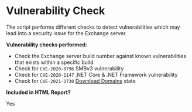 # Vulnerability Check

The script performs different checks to detect vulnerabilities which may lead into a security issue for the Exchange server.

**Vulnerability checks performed:**

- Check the Exchange server build number against known vulnerabilities that exists within a specific build
- Check for `CVE-2020-0796` SMBv3 vulnerability
- Check for `CVE-2020-1147` .NET Core & .NET Framework vulnerability
- Check for `CVE-2021-1730` [Download Domains](DownloadDomainCheck.md) state

**Included in HTML Report?**

Yes